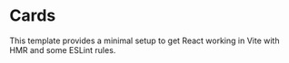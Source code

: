 # Cards

This template provides a minimal setup to get React working in Vite with HMR and some ESLint rules.
